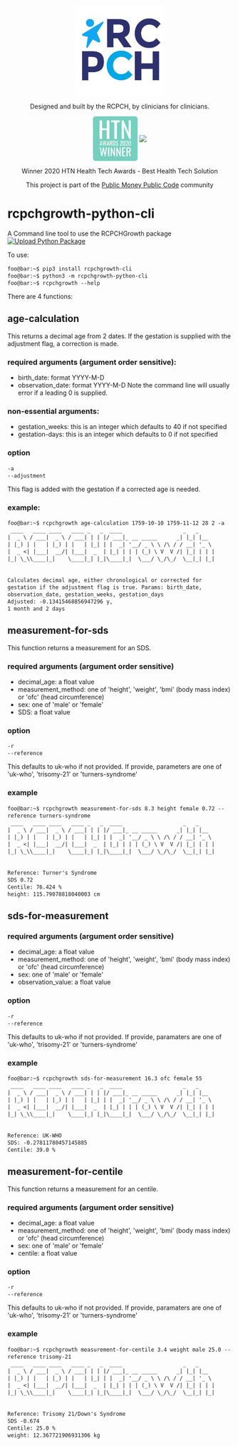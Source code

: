 <p align="center">
    <img width="200px" src="https://github.com/rcpch/digital-growth-charts-documentation/raw/live/docs/_assets/_images/rcpch_logo.png"/>
    <p align="center">Designed and built by the RCPCH, by clinicians for clinicians.</p>
</p>
<p align="center">
    <img align="center" width="100px" src="https://github.com/rcpch/digital-growth-charts-documentation/raw/live/docs/_assets/_images/htn-awards-winner-2020-logo.jpg"/>
    <img align="center" width="100px" src="https://github.com/rcpch/digital-growth-charts-documentation/raw/live/docs/_assets/_images/logo-block-outline-sm.png"/>
    <p align="center">Winner 2020 HTN Health Tech Awards - Best Health Tech Solution</p>
    <p align="center">This project is part of the <a href="https://publicmoneypubliccode.org.uk/">Public Money Public Code</a> community</p>
</p>

# rcpchgrowth-python-cli

A Command line tool to use the RCPCHGrowth package  
[![Upload Python Package](https://github.com/rcpch/rcpchgrowth-python-cli/actions/workflows/python-publish.yml/badge.svg)](https://github.com/rcpch/rcpchgrowth-python-cli/actions/workflows/python-publish.yml)

To use:

```console
foo@bar:~$ pip3 install rcpchgrowth-cli
foo@bar:~$ python3 -m rcpchgrowth-python-cli
foo@bar:~$ rcpchgrowth --help
```

There are 4 functions:

## age-calculation

This returns a decimal age from 2 dates. If the gestation is supplied with the adjustment flag, a correction is made.

### required arguments (argument order sensitive):

* birth_date: format YYYY-M-D
* observation_date: format YYYY-M-D
Note the command line will usually error if a leading 0 is supplied.

### non-essential arguments:

* gestation_weeks: this is an integer which defaults to 40 if not specified
* gestation-days: this is an integer which defaults to 0 if not specified

### option

```console
-a
--adjustment
```

This flag is added with the gestation if a corrected age is needed.

### example:

```console
foo@bar:~$ rcpchgrowth age-calculation 1759-10-10 1759-11-12 28 2 -a
 ____   ____ ____   ____ _   _  ____                   _   _     
|  _ \ / ___|  _ \ / ___| | | |/ ___|_ __ _____      _| |_| |__  
| |_) | |   | |_) | |   | |_| | |  _| '__/ _ \ \ /\ / / __| '_ \ 
|  _ <| |___|  __/| |___|  _  | |_| | | | (_) \ V  V /| |_| | | |
|_| \_\\____|_|    \____|_| |_|\____|_|  \___/ \_/\_/  \__|_| |_|
                                                                 

Calculates decimal age, either chronological or corrected for gestation if the adjustment flag is true. Params: birth_date, observation_date, gestation_weeks, gestation_days
Adjusted: -0.13415468856947296 y,
1 month and 2 days
```

## measurement-for-sds

This function returns a measurement for an SDS.
### required arguments (argument order sensitive)

* decimal_age: a float value
* measurement_method: one of 'height', 'weight', 'bmi' (body mass index) or 'ofc' (head circumference)
* sex: one of 'male' or 'female'
* SDS: a float value

### option

```console
-r
--reference
```

This defaults to uk-who if not provided. If provide, parameters are one of 'uk-who', 'trisomy-21' or 'turners-syndrome'

### example

```console
foo@bar:~$ rcpchgrowth measurement-for-sds 8.3 height female 0.72 --reference turners-syndrome
 ____   ____ ____   ____ _   _  ____                   _   _     
|  _ \ / ___|  _ \ / ___| | | |/ ___|_ __ _____      _| |_| |__  
| |_) | |   | |_) | |   | |_| | |  _| '__/ _ \ \ /\ / / __| '_ \ 
|  _ <| |___|  __/| |___|  _  | |_| | | | (_) \ V  V /| |_| | | |
|_| \_\\____|_|    \____|_| |_|\____|_|  \___/ \_/\_/  \__|_| |_|
                                                                 

Reference: Turner's Syndrome
SDS 0.72
Centile: 76.424 %
height: 115.79078818040003 cm
```

## sds-for-measurement

### required arguments (argument order sensitive)

* decimal_age: a float value
* measurement_method: one of 'height', 'weight', 'bmi' (body mass index) or 'ofc' (head circumference)
* sex: one of 'male' or 'female'
* observation_value: a float value

### option

```console
-r
--reference
```

This defaults to uk-who if not provided. If provide, paramaters are one of 'uk-who', 'trisomy-21' or 'turners-syndrome'
### example

```console
foo@bar:~$ rcpchgrowth sds-for-measurement 16.3 ofc female 55
 ____   ____ ____   ____ _   _  ____                   _   _     
|  _ \ / ___|  _ \ / ___| | | |/ ___|_ __ _____      _| |_| |__  
| |_) | |   | |_) | |   | |_| | |  _| '__/ _ \ \ /\ / / __| '_ \ 
|  _ <| |___|  __/| |___|  _  | |_| | | | (_) \ V  V /| |_| | | |
|_| \_\\____|_|    \____|_| |_|\____|_|  \___/ \_/\_/  \__|_| |_|
                                                                 

Reference: UK-WHO
SDS: -0.27811780457145885
Centile: 39.0 %
````

## measurement-for-centile

This function returns a measurement for an centile.
### required arguments (argument order sensitive)

* decimal_age: a float value
* measurement_method: one of 'height', 'weight', 'bmi' (body mass index) or 'ofc' (head circumference)
* sex: one of 'male' or 'female'
* centile: a float value

### option

```console
-r
--reference
```

This defaults to uk-who if not provided. If provide, paramaters are one of 'uk-who', 'trisomy-21' or 'turners-syndrome'

### example

```console
foo@bar:~$ rcpchgrowth measurement-for-centile 3.4 weight male 25.0 --reference trisomy-21
 ____   ____ ____   ____ _   _  ____                   _   _     
|  _ \ / ___|  _ \ / ___| | | |/ ___|_ __ _____      _| |_| |__  
| |_) | |   | |_) | |   | |_| | |  _| '__/ _ \ \ /\ / / __| '_ \ 
|  _ <| |___|  __/| |___|  _  | |_| | | | (_) \ V  V /| |_| | | |
|_| \_\\____|_|    \____|_| |_|\____|_|  \___/ \_/\_/  \__|_| |_|
                                                                 

Reference: Trisomy 21/Down's Syndrome
SDS -0.674
Centile: 25.0 %
weight: 12.367721906931306 kg
```
